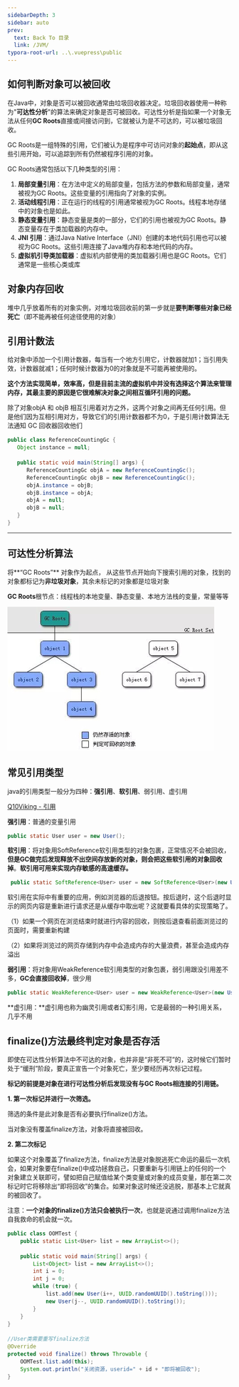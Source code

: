 ```yaml
---
sidebarDepth: 3
sidebar: auto
prev:
  text: Back To 目录
  link: /JVM/
typora-root-url: ..\.vuepress\public
---
```


## 如何判断对象可以被回收

在Java中，对象是否可以被回收通常由垃圾回收器决定。垃圾回收器使用一种称为"**可达性分析**"的算法来确定对象是否可被回收。可达性分析是指如果一个对象无法从任何**GC Roots**直接或间接访问到，它就被认为是不可达的，可以被垃圾回收。

GC Roots是一组特殊的引用，它们被认为是程序中可访问对象的**起始点**，即从这些引用开始，可以追踪到所有仍然被程序引用的对象。

GC Roots通常包括以下几种类型的引用：

1. **局部变量引用**：在方法中定义的局部变量，包括方法的参数和局部变量，通常被视为GC Roots。这些变量的引用指向了对象的实例。
2. **活动线程引用**：正在运行的线程的引用通常被视为GC Roots。线程本地存储中的对象也是如此。
3. **静态变量引用**：静态变量是类的一部分，它们的引用也被视为GC Roots。静态变量存在于类加载器的内存中。
4. **JNI 引用**：通过Java Native Interface（JNI）创建的本地代码引用也可以被视为GC Roots。这些引用连接了Java堆内存和本地代码的内存。
5. **虚拟机引导类加载器**：虚拟机内部使用的类加载器引用也是GC Roots。它们通常是一些核心类或库

## 对象内存回收

堆中几乎放着所有的对象实例，对堆垃圾回收前的第一步就是**要判断哪些对象已经死亡**（即不能再被任何途径使用的对象）

## 引用计数法

给对象中添加一个引用计数器，每当有一个地方引用它，计数器就加1；当引用失效，计数器就减1；任何时候计数器为0的对象就是不可能再被使用的。

**这个方法实现简单，效率高，但是目前主流的虚拟机中并没有选择这个算法来管理内存，其最主要的原因是它很难解决对象之间相互循环引用的问题。**

除了对象objA 和 objB 相互引用着对方之外，这两个对象之间再无任何引用。但是他们因为互相引用对方，导致它们的引用计数器都不为0，于是引用计数算法无法通知 GC 回收器回收他们

```java
public class ReferenceCountingGc {
   Object instance = null;

   public static void main(String[] args) {
      ReferenceCountingGc objA = new ReferenceCountingGc();
      ReferenceCountingGc objB = new ReferenceCountingGc();
      objA.instance = objB;
      objB.instance = objA;
      objA = null;
      objB = null;
   }
}
```

-------------

## **可达性分析算法**

将**“GC Roots”** 对象作为起点，	从这些节点开始向下搜索引用的对象，找到的对象都标记为**非垃圾对象**，其余未标记的对象都是垃圾对象

**GC Roots**根节点：线程栈的本地变量、静态变量、本地方法栈的变量，常量等等

![img](/images/jvm/66962.png)

## **常见引用类型**

java的引用类型一般分为四种：**强引用**、**软引用**、弱引用、虚引用

[Q10Viking - 引用](https://q10viking.github.io/JVM/11%20%E5%BC%95%E7%94%A8.html#%E5%BC%BA%E5%BC%95%E7%94%A8)

**强引用**：普通的变量引用

```java
public static User user = new User();
```

**软引用**：将对象用SoftReference软引用类型的对象包裹，正常情况不会被回收，**但是GC做完后发现释放不出空间存放新的对象，则会把这些软引用的对象回收掉**。**软引用可用来实现内存敏感的高速缓存。**

```java
 public static SoftReference<User> user = new SoftReference<User>(new User());        
```

软引用在实际中有重要的应用，例如浏览器的后退按钮。按后退时，这个后退时显示的网页内容是重新进行请求还是从缓存中取出呢？这就要看具体的实现策略了。

（1）如果一个网页在浏览结束时就进行内容的回收，则按后退查看前面浏览过的页面时，需要重新构建

（2）如果将浏览过的网页存储到内存中会造成内存的大量浪费，甚至会造成内存溢出

**弱引用**：将对象用WeakReference软引用类型的对象包裹，弱引用跟没引用差不多，**GC会直接回收掉**，很少用

```java
public static WeakReference<User> user = new WeakReference<User>(new User());
```

**虚引用：**虚引用也称为幽灵引用或者幻影引用，它是最弱的一种引用关系，几乎不用



## finalize()方法最终判定对象是否存活

即使在可达性分析算法中不可达的对象，也并非是“非死不可”的，这时候它们暂时处于“缓刑”阶段，要真正宣告一个对象死亡，至少要经历再次标记过程。

**标记的前提是对象在进行可达性分析后发现没有与GC Roots相连接的引用链。**

**1. 第一次标记并进行一次筛选。**

筛选的条件是此对象是否有必要执行finalize()方法。

当对象没有覆盖finalize方法，对象将直接被回收。

**2. 第二次标记**

如果这个对象覆盖了finalize方法，finalize方法是对象脱逃死亡命运的最后一次机会，如果对象要在finalize()中成功拯救自己，只要重新与引用链上的任何的一个对象建立关联即可，譬如把自己赋值给某个类变量或对象的成员变量，那在第二次标记时它将移除出“即将回收”的集合。如果对象这时候还没逃脱，那基本上它就真的被回收了。

注意：**一个对象的finalize()方法只会被执行一次**，也就是说通过调用finalize方法自我救命的机会就一次。

```java
public class OOMTest {
    public static List<User> list = new ArrayList<>();

    public static void main(String[] args) {
        List<Object> list = new ArrayList<>();
        int i = 0;
        int j = 0;
        while (true) {
            list.add(new User(i++, UUID.randomUUID().toString()));
            new User(j--, UUID.randomUUID().toString());
        }
    }
}

//User类需要重写finalize方法
@Override
protected void finalize() throws Throwable {
    OOMTest.list.add(this);
    System.out.println("关闭资源，userid=" + id + "即将被回收");
}
```


